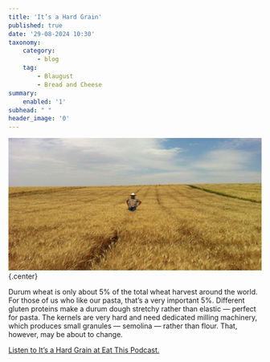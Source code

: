 ```yaml
---
title: 'It’s a Hard Grain'
published: true
date: '29-08-2024 10:30'
taxonomy:
    category:
        - blog
    tag:
        - Blaugust
        - Bread and Cheese
summary:
    enabled: '1'
subhead: " "
header_image: '0'
---
```


![A man wearing a white cowboy hat and a checked shirt stands in the middle distance with his hands on his hips in a field of ripe, yellow Soft Svevo durum wheat that stretches away up to the horizon. Photo from USDA.](obd-29-image.jpg){.center}

Durum wheat is only about 5% of the total wheat harvest around the world. For those of us who like our pasta, that’s a very important 5%. Different gluten proteins make a durum dough stretchy rather than elastic — perfect for pasta. The kernels are very hard and need dedicated milling machinery, which produces small granules — semolina — rather than flour. That, however, may be about to change.

<a href="https://www.eatthispodcast.com/our-daily-bread-29/" rel=canonical>Listen to It’s a Hard Grain at Eat This Podcast.</a>